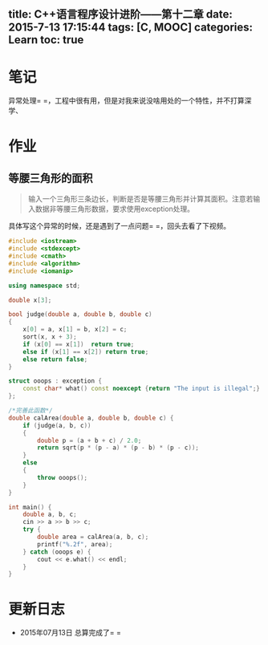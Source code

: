 title: C++语言程序设计进阶——第十二章
date: 2015-7-13 17:15:44
tags: [C, MOOC]
categories: Learn
toc: true
---
# 笔记
异常处理= =，工程中很有用，但是对我来说没啥用处的一个特性，并不打算深学、

# 作业
## 等腰三角形的面积
> 输入一个三角形三条边长，判断是否是等腰三角形并计算其面积。注意若输入数据非等腰三角形数据，要求使用exception处理。

具体写这个异常的时候，还是遇到了一点问题= =，回头去看了下视频。

```cpp
#include <iostream>
#include <stdexcept>
#include <cmath>
#include <algorithm>
#include <iomanip>

using namespace std;

double x[3];

bool judge(double a, double b, double c)
{
    x[0] = a, x[1] = b, x[2] = c;
    sort(x, x + 3);
    if (x[0] == x[1])  return true;
    else if (x[1] == x[2]) return true;
    else return false;
}

struct ooops : exception {
    const char* what() const noexcept {return "The input is illegal";}
};

/*完善此函数*/
double calArea(double a, double b, double c) {
    if (judge(a, b, c))
    {
        double p = (a + b + c) / 2.0;
        return sqrt(p * (p - a) * (p - b) * (p - c));
    }
    else
    {
        throw ooops();
    }
}

int main() {
    double a, b, c;
    cin >> a >> b >> c;
    try {
        double area = calArea(a, b, c);
        printf("%.2f", area);
    } catch (ooops e) {
        cout << e.what() << endl;
    }
}
```

# 更新日志
- 2015年07月13日 总算完成了= =